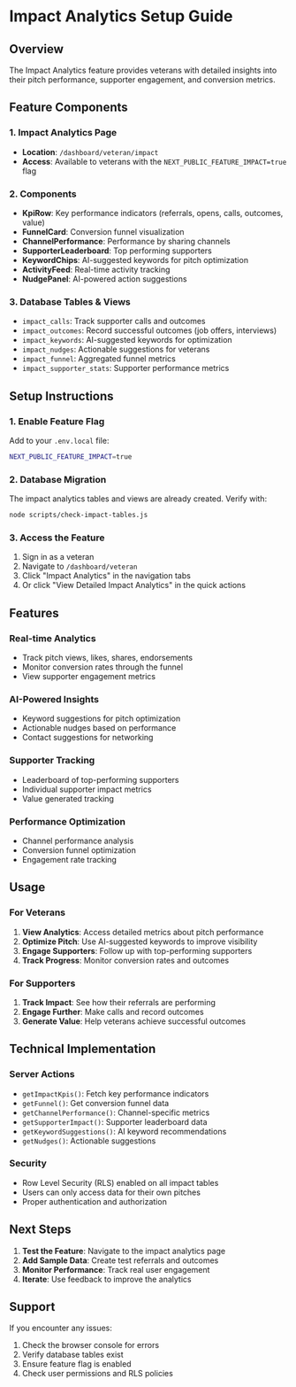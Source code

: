# Impact Analytics Setup Guide

## Overview
The Impact Analytics feature provides veterans with detailed insights into their pitch performance, supporter engagement, and conversion metrics.

## Feature Components

### 1. Impact Analytics Page
- **Location**: `/dashboard/veteran/impact`
- **Access**: Available to veterans with the `NEXT_PUBLIC_FEATURE_IMPACT=true` flag

### 2. Components
- **KpiRow**: Key performance indicators (referrals, opens, calls, outcomes, value)
- **FunnelCard**: Conversion funnel visualization
- **ChannelPerformance**: Performance by sharing channels
- **SupporterLeaderboard**: Top performing supporters
- **KeywordChips**: AI-suggested keywords for pitch optimization
- **ActivityFeed**: Real-time activity tracking
- **NudgePanel**: AI-powered action suggestions

### 3. Database Tables & Views
- `impact_calls`: Track supporter calls and outcomes
- `impact_outcomes`: Record successful outcomes (job offers, interviews)
- `impact_keywords`: AI-suggested keywords for optimization
- `impact_nudges`: Actionable suggestions for veterans
- `impact_funnel`: Aggregated funnel metrics
- `impact_supporter_stats`: Supporter performance metrics

## Setup Instructions

### 1. Enable Feature Flag
Add to your `.env.local` file:
```bash
NEXT_PUBLIC_FEATURE_IMPACT=true
```

### 2. Database Migration
The impact analytics tables and views are already created. Verify with:
```bash
node scripts/check-impact-tables.js
```

### 3. Access the Feature
1. Sign in as a veteran
2. Navigate to `/dashboard/veteran`
3. Click "Impact Analytics" in the navigation tabs
4. Or click "View Detailed Impact Analytics" in the quick actions

## Features

### Real-time Analytics
- Track pitch views, likes, shares, endorsements
- Monitor conversion rates through the funnel
- View supporter engagement metrics

### AI-Powered Insights
- Keyword suggestions for pitch optimization
- Actionable nudges based on performance
- Contact suggestions for networking

### Supporter Tracking
- Leaderboard of top-performing supporters
- Individual supporter impact metrics
- Value generated tracking

### Performance Optimization
- Channel performance analysis
- Conversion funnel optimization
- Engagement rate tracking

## Usage

### For Veterans
1. **View Analytics**: Access detailed metrics about pitch performance
2. **Optimize Pitch**: Use AI-suggested keywords to improve visibility
3. **Engage Supporters**: Follow up with top-performing supporters
4. **Track Progress**: Monitor conversion rates and outcomes

### For Supporters
1. **Track Impact**: See how their referrals are performing
2. **Engage Further**: Make calls and record outcomes
3. **Generate Value**: Help veterans achieve successful outcomes

## Technical Implementation

### Server Actions
- `getImpactKpis()`: Fetch key performance indicators
- `getFunnel()`: Get conversion funnel data
- `getChannelPerformance()`: Channel-specific metrics
- `getSupporterImpact()`: Supporter leaderboard data
- `getKeywordSuggestions()`: AI keyword recommendations
- `getNudges()`: Actionable suggestions

### Security
- Row Level Security (RLS) enabled on all impact tables
- Users can only access data for their own pitches
- Proper authentication and authorization

## Next Steps

1. **Test the Feature**: Navigate to the impact analytics page
2. **Add Sample Data**: Create test referrals and outcomes
3. **Monitor Performance**: Track real user engagement
4. **Iterate**: Use feedback to improve the analytics

## Support

If you encounter any issues:
1. Check the browser console for errors
2. Verify database tables exist
3. Ensure feature flag is enabled
4. Check user permissions and RLS policies

